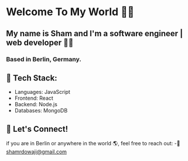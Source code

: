# Welcome To My World 🙋‍♀️

## My name is Sham and I'm a software engineer | web developer 👩‍💻
### Based in Berlin, Germany.
## 🔷 Tech Stack:
- Languages: JavaScript
- Frontend: React
- Backend: Node.js
- Databases: MongoDB
## 📮 Let's Connect!
if you are in Berlin or anywhere in the world 🌎, feel free to reach out:
-📩 shamrdowaji@gmail.com
